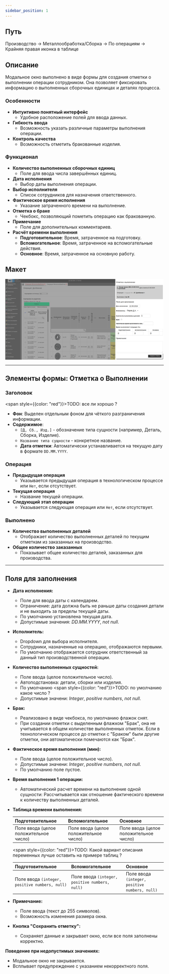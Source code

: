 ```yaml
---
sidebar_position: 1
---
```


## Путь
Производство -> Металлообработка/Сборка -> По операциям -> Крайняя правая иконка в таблице

## Описание
Модальное окно выполнено в виде формы для создания отметки о выполнении операции сотрудником. Она позволяет фиксировать информацию о выполненных сборочных единицах и деталях процесса.

### Особенности
- **Интуитивно понятный интерфейс**
    - Удобное расположение полей для ввода данных.
- **Гибкость ввода**
    - Возможность указать различные параметры выполнения операции.
- **Контроль качества**
    - Возможность отметить бракованные изделия.

### Функционал
- **Количество выполненных сборочных единиц**
    - Поле для ввода числа завершённых единиц.
- **Дата исполнения**
    - Выбор даты выполнения операции.
- **Выбор исполнителя**
    - Список сотрудников для назначения ответственного.
- **Фактическое время исполнения**
    - Указание затраченного времени на выполнение.
- **Отметка о браке**
    - Чекбокс, позволяющий пометить операцию как бракованную.
- **Примечание**
    - Поле для дополнительных комментариев.
- **Расчёт времени выполнения**
  - **Подготовительное**: Время, затраченное на подготовку.
  - **Вспомогательное**: Время, затраченное на вспомогательные действия.
  - **Основное**: Время, затраченное на основную работу.

## Макет
![Пример изображения странички BackUp](\img\CheckMark.png)

---
## Элементы формы: Отметка о Выполнении
### Заголовок 
<span style={{color: "red"}}>TODO: все ли хорошо ?</span>

- **Фон**: Выделен отдельным фоном для чёткого разграничения информации.
- **Содержимое**: 
  - `[Д, Сб., Изд.]` - обозначение типа сущности (например, Деталь, Сборка, Изделие).
  - `Название типа сущности` - конкретное название.
  - **Дата отметки**: Автоматически устанавливается на текущую дату в формате `DD.MM.YYYY`.

### Операция
- **Предыдущая операция**
    - Указывается предыдущая операция в технологическом процессе или `Нет`, если отсутствует.
- **Текущая операция**
    - Название текущей операции.
- **Следующий этап операции**
    - Указывается следующая операция или `Нет`, если отсутствует.

### Выполнено
- **Количество выполненных деталей**
    - Отображает количество выполненных деталей по текущим отметкам из заказанных на производство.
- **Общее количество заказанных**
    - Показывает общее количество деталей, заказанных для производства.

---
## Поля для заполнения
- **Дата исполнения:**
    - Поле для ввода даты с календарем.
    - Ограничение: дата должна быть не раньше даты создания детали и не выходить за пределы текущей даты.
    - По умолчанию установлена текущая дата.
    - Допустимые значения: *DD.MM.YYYY*, *not null*.

- **Исполнитель:**
    - Dropdown для выбора исполнителя.
    - Сотрудники, назначенные на операцию, отображаются первыми.
    - По умолчанию отображается сотрудник ответственный за данный тип производственной операции.

- **Количество выполненных сущностей:**
    - Поле ввода (целое положительное число).
    - Автоподстановка: детали, сборки или изделия.
    - По умолчанию <span style={{color: "red"}}>TODO: по умолчанию какое число ?</span>
    - Допустимые значени: *Integer*, *positive numbers*, *not null*.

- **Брак:**
    - Реализовано в виде чекбокса, по умолчанию флажок снят. 
    - При создании отметки с выделенным флажком "Брак", она не учитывается в общем количестве выполненных отметок. Если в технологическом процессе до отметки с "Браком" были другие отметки, они автоматически помечаются как "Брак".

- **Фактическое время выполнения (мин):**
    - Поле ввода (целое положительное число).
    - Допустимые значени: *Integer*, *positive numbers*, *not null*.
    - По умолчанию поле пустое.

- **Время выполнения 1 операции:**
    - Автоматический расчет времени на выполнение одной сущности: Рассчитывается как отношение фактического времени к количеству выполненных деталей.

- **Таблица времени выполнения:**

   | Подготовительное | Вспомогательное | Основное |
   |---|---|---|
   | Поле ввода (целое положительное число) | Поле ввода (целое положительное число) | Поле ввода (целое положительное число) |

    <span style={{color: "red"}}>TODO: Какой вариант описания переменных лучше оставить на примере таблиц ?</span>

   |Подготовительное|Вспомогательное|Основное|
    |---|---|---|
    |Поле ввода `(integer, positive numbers, null)`|Поле ввода `(integer, positive numbers, null)`|Поле ввода `(integer, positive numbers, null)`|

- **Примечание:**
   - Поле ввода (текст до 255 символов).
   - Возможность изменения размера окна.

- **Кнопка "Сохранить отметку":**
   - Сохраняет данные и закрывает окно, если все поля заполнены корректно.

**Поведение при недопустимых значениях:**
- Модальное окно не закрывается.
- Всплывает предупреждение с указанием некорректного поля.

